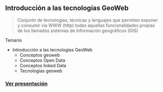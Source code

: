 ## Introducción a las tecnologías GeoWeb

> Conjunto de tecnologías, técnicas y lenguajes que permiten exponer y consumir vía WWW (http) todas aquellas  funcionalidades propias de los llamados sistemas de Información geográficos (GIS)



Temario

* Introducción a las tecnologías GeoWeb
    * Conceptos geoweb
    * Conceptos Open Data
    * Conceptos linked Data
    * Tecnologías geoweb

### [Ver presentación](presentacion/1_introduccion-geoweb.pptx)